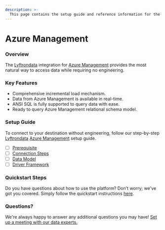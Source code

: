 ```yaml
---
description: >-
  This page contains the setup guide and reference information for the Azure Management source connector.
---
```


# Azure Management

### Overview

The [Lyftrondata](https://www.lyftrondata.com/) integration for [Azure Management](None) provides the most natural way to access data while requiring no engineering.

### Key Features

* Comprehensive incremental load mechanism.
* Data from Azure Management is available in real-time.&#x20;
* ANSI SQL is fully supported to query data with ease.
* Ready to query Azure Management relational schema model.

### Setup Guide

To connect to your destination without engineering, follow our step-by-step [Lyftrondata](https://www.lyftrondata.com/)  [Azure Management](None) setup guide.

* [ ] [Prerequisite](prerequisite.md)
* [ ] [Connection Steps](connection-steps.md)
* [ ] [Data Model](data-model/erd.md)
* [ ] [Driver Framework](driver-framework/)

### Quickstart Steps

Do you have questions about how to use the platform? Don't worry; we've got you covered. Simply follow the quickstart instructions [here](../README.md).

### Questions? <a href="#questions" id="questions"></a>

We're always happy to answer any additional questions you may have! [Set up a meeting with our data experts.](https://www.lyftrondata.com/book-a-meeting/)

